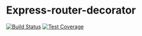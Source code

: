 # Express-router-decorator 

[![Build Status][travis-image]][travis-url]
[![Test Coverage][coveralls-image]][coveralls-url]








[travis-image]: https://travis-ci.org/Romakita/express-router-decorator.svg?branch=master
[travis-url]: https://travis-ci.org/Romakita//express-router-decorator
[coveralls-image]: https://coveralls.io/repos/Romakita/express-router-decorator/badge.svg?branch=master&service=github
[coveralls-url]: https://coveralls.io/github/Romakita/express-router-decorator?branch=master